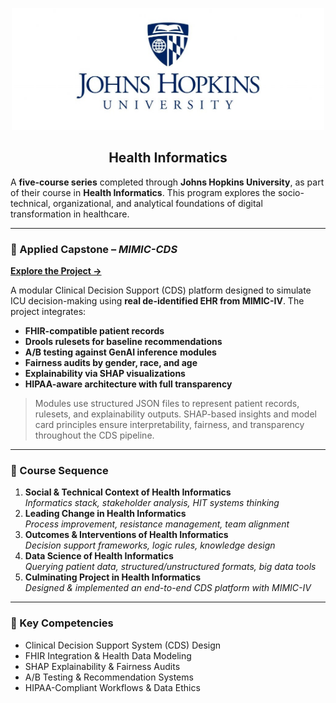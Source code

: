 <p align="center">
  <img 
    src="https://github.com/sobcza11/Health-Informatics-JH/blob/main/_supporting/johns_hops.jpg" 
    alt="Johns Hopkins Logo"
    width="500"
  />
</p>

<h2 align="center">Health Informatics</h2>

A **five-course series** completed through **Johns Hopkins University**, as part of their course in **Health Informatics**. This program explores the socio-technical, organizational, and analytical foundations of digital transformation in healthcare.

---

### 🏥 Applied Capstone – *MIMIC-CDS*

[**Explore the Project →**](https://github.com/sobcza11/mimiccds)

A modular Clinical Decision Support (CDS) platform designed to simulate ICU decision-making using **real de-identified EHR from MIMIC-IV**. The project integrates:

- **FHIR-compatible patient records**
- **Drools rulesets for baseline recommendations**
- **A/B testing against GenAI inference modules**
- **Fairness audits by gender, race, and age**
- **Explainability via SHAP visualizations**
- **HIPAA-aware architecture with full transparency**

> Modules use structured JSON files to represent patient records, rulesets, and explainability outputs. SHAP-based insights and model card principles ensure interpretability, fairness, and transparency throughout the CDS pipeline.

---

### 📘 Course Sequence

1. **Social & Technical Context of Health Informatics**  
   *Informatics stack, stakeholder analysis, HIT systems thinking*  
2. **Leading Change in Health Informatics**  
   *Process improvement, resistance management, team alignment*  
3. **Outcomes & Interventions of Health Informatics**  
   *Decision support frameworks, logic rules, knowledge design*  
4. **Data Science of Health Informatics**  
   *Querying patient data, structured/unstructured formats, big data tools*  
5. **Culminating Project in Health Informatics**  
   *Designed & implemented an end-to-end CDS platform with MIMIC-IV*

---

### 🔧 Key Competencies

- Clinical Decision Support System (CDS) Design  
- FHIR Integration & Health Data Modeling  
- SHAP Explainability & Fairness Audits  
- A/B Testing & Recommendation Systems  
- HIPAA-Compliant Workflows & Data Ethics
